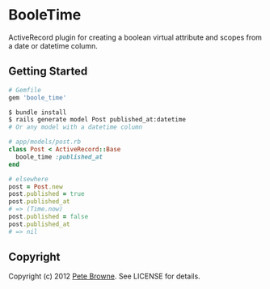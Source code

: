 # BooleTime

ActiveRecord plugin for creating a boolean virtual attribute and scopes from
a date or datetime column.

## Getting Started

``` ruby
# Gemfile
gem 'boole_time'
```

``` bash
$ bundle install
$ rails generate model Post published_at:datetime
# Or any model with a datetime column
```

```ruby
# app/models/post.rb
class Post < ActiveRecord::Base
  boole_time :published_at
end

# elsewhere
post = Post.new
post.published = true
post.published_at
# => (Time.now)
post.published = false
post.published_at
# => nil
```

## Copyright

Copyright (c) 2012 [Pete Browne](http://petebrowne.com). See LICENSE for details.
